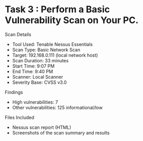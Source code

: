 # Task 3 : Perform a Basic Vulnerability Scan on Your PC.
Scan Details  
- Tool Used: Tenable Nessus Essentials  
- Scan Type: Basic Network Scan  
- Target: 192.168.0.111 (local network host)  
- Scan Duration: 33 minutes  
- Start Time: 9:07 PM  
- End Time: 9:40 PM  
- Scanner: Local Scanner  
- Severity Base: CVSS v3.0  

Findings  
- High vulnerabilities: 7  
- Other vulnerabilities: 125 informational/low  

Files Included  
- Nessus scan report (HTML)  
- Screenshots of the scan summary and results  
